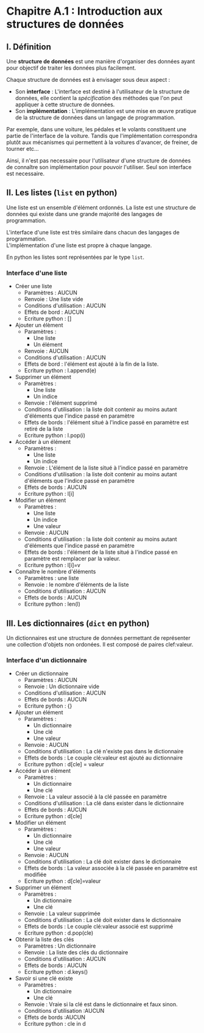 # Chapitre A.1 : Introduction aux structures de données

## I. Définition 
Une **structure de données** est une manière d'organiser des données ayant pour objectif de traiter les données plus facilement.

Chaque structure de données est à envisager sous deux aspect :
- Son **interface** : <span class="caché"> L'interface est destiné à l'utilisateur de la structure de données, elle contient la *spécification* des méthodes que l'on peut appliquer à cette structure de données. </span>
- Son **implémentation** : <span class="caché">L'implémentation est une mise en œuvre pratique de la structure de données dans un langage de programmation.</span>

Par exemple, dans une voiture, les pédales et le volants constituent une partie de l'interface de la voiture. Tandis que l'implémentation correspondra plutôt aux mécanismes qui permettent à la voitures d'avancer, de freiner, de tourner etc...

Ainsi, il n'est pas necessaire pour l'utilisateur d'une structure de données de connaître son implémentation pour pouvoir l'utiliser. Seul son interface est necessaire.

## II. Les listes (```list``` en python)
Une liste est <span class="caché"> un ensemble d'élément ordonnés</span>. La liste est une structure de données qui existe dans une grande majorité des langages de programmation.

L'interface d'une liste est très similaire dans chacun des langages de programmation.  
L'implémentation d'une liste est propre à chaque langage.

En python les listes sont représentées par le type ```list```. 

### Interface d'une liste
- <span class="caché"> Créer une liste </span>
    - Paramètres : <span class="caché">AUCUN</span>
    - Renvoie : <span class="caché"> Une liste vide </span>
    - Conditions d'utilisation : <span class="caché"> AUCUN </span>
    - Effets de bord : <span class="caché">AUCUN</span>
    - Ecriture python : <span class="caché"> []</span>
- <span class="caché"> Ajouter un élèment </span>
    - Paramètres : 
        - <span class="caché">Une liste</span>
        - <span class="caché">Un élément </span>
    - Renvoie : <span class="caché">AUCUN</span>
    - Conditions d'utilisation : <span class="caché"> AUCUN </span>
    - Effets de bord : <span class="caché">l'élément est ajouté à la fin de la liste.</span>
    - Ecriture python : <span class="caché">l.append(e)</span>
- <span class="caché">Supprimer un élément</span>
    - Paramètres :
        - <span class="caché">Une liste</span>
        - <span class="caché">Un indice</span>
    - Renvoie : <span class="caché">l'élément supprimé </span>
    - Conditions d'utilisation : <span class="caché"> la liste doit contenir au moins autant d'éléments que l'indice passé en paramètre </span>
    - Effets de bords : <span class="caché">l'élément situé à l'indice passé en paramètre est retiré de la liste</span>
    - Ecriture python : <span class="caché">l.pop(i)</span>
- <span class="caché">Accéder à un élément</span>
    - Paramètres :
        - <span class="caché">Une liste</span>
        - <span class="caché">Un indice</span>
    - Renvoie : <span class="caché"> L'élément de la liste situé à l'indice passé en paramètre</span>
    - Conditions d'utilisation : <span class="caché"> la liste doit contenir au moins autant d'éléments que l'indice passé en paramètre </span>
    - Effets de bords : <span class="caché">AUCUN</span>
    - Ecriture python : <span class="caché">l[i]
- <span class="caché"> Modifier un élément</span>
    - Paramètres : 
        - <span class="caché">Une liste</span>
        - <span class="caché">Un indice</span>
        - <span class="caché">Une valeur</span>
    - Renvoie : <span class="caché">AUCUN</span>
    - Conditions d'utilisation : <span class="caché"> la liste doit contenir au moins autant d'éléments que l'indice passé en paramètre </span>
    - Effets de bords : <span class="caché">l'élément de la liste situé à l'indice passé en paramètre est remplacer par la valeur.</span>
    - Ecriture python : <span class="caché">l[i]=v</span>
- <span class="caché"> Connaître le nombre d'éléments</span>
    - Paramètres : <span class="caché">une liste</span>
    - Renvoie : <span class="caché">le nombre d'éléments de la liste</span>
    - Conditions d'utilisation : <span class="caché">AUCUN</span>
    - Effets de bords : <span class="caché">AUCUN</span>
    - Ecriture python : <span class="caché">len(l)</span>
## III. Les dictionnaires (```dict``` en python)
Un dictionnaires est une structure de données permettant de représenter <span class="caché"> une collection d'objets non ordonées. Il est composé de paires clef:valeur.</span>

### Interface d'un dictionnaire
- <span class="caché">Créer un dictionnaire</span>
    - Paramètres : <span class="caché">AUCUN</span>
    - Renvoie : <span class="caché">Un dictionnaire vide</span>
    - Conditions d'utilisation : <span class="caché">AUCUN</span>
    - Effets de bords : <span class="caché">AUCUN</span>
    - Ecriture python : <span class="caché">{}</span>
- <span class="caché">Ajouter un élément</span>
    - Paramètres : 
        - <span class="caché">Un dictionnaire</span>
        - <span class="caché">Une clé</span>
        - <span class="caché">Une valeur</span>
    - Renvoie : <span class="caché">AUCUN</span>
    - Conditions d'utilisation : <span class="caché">La clé n'existe pas dans le dictionnaire</span>
    - Effets de bords : <span class="caché">Le couple clé:valeur est ajouté au dictionnaire</span>
    - Ecriture python : <span class="caché">d[cle] = valeur</span>
- <span class="caché">Accéder à un élément</span>
    - Paramètres : 
        - <span class="caché">Un dictionnaire</span>
        - <span class="caché">Une clé</span>
    - Renvoie : <span class="caché">La valeur associé à la clé passée en paramètre</span>
    - Conditions d'utilisation : <span class="caché">La clé dans exister dans le dictionnaire</span>
    - Effets de bords : <span class="caché">AUCUN</span>
    - Ecriture python : <span class="caché">d[cle]</span>
- <span class="caché">Modifier un élément</span>
    - Paramètres : 
        - <span class="caché">Un dictionnaire</span>
        - <span class="caché">Une clé</span>
        - <span class="caché">Une valeur</span>
    - Renvoie : <span class="caché">AUCUN</span>
    - Conditions d'utilisation : <span class="caché">La clé doit exister dans le dictionnaire</span>
    - Effets de bords : <span class="caché">La valeur associée à la clé passée en paramètre est modifiée</span>
    - Ecriture python : <span class="caché">d[cle]=valeur</span>
- <span class="caché">Supprimer un élément</span>
    - Paramètres : 
        - <span class="caché">Un dictionnaire</span>
        - <span class="caché">Une clé</span>
    - Renvoie : <span class="caché">La valeur supprimée</span>
    - Conditions d'utilisation : <span class="caché">La clé doit exister dans le dictionnaire</span>
    - Effets de bords : <span class="caché">Le couple clé:valeur associé est supprimé</span>
    - Ecriture python : <span class="caché">d.pop(cle)</span>
- <span class="caché">Obtenir la liste des clés</span>
    - Paramètres : <span class="caché">Un dictionnaire</span>
    - Renvoie : <span class="caché">La liste des clés du dictionnaire</span>
    - Conditions d'utilisation : <span class="caché">AUCUN</span>
    - Effets de bords : <span class="caché">AUCUN</span>
    - Ecriture python : <span class="caché">d.keys()</span>
- <span class="caché">Savoir si une clé existe</span>
    - Paramètres :
        - <span class="caché"> Un dictionnaire</span>
        - <span class="caché"> Une clé
    - Renvoie : <span class="caché">Vraie si la clé est dans le dictionnaire et faux sinon.</span>
    - Conditions d'utilisation :<span class="caché">AUCUN</span>
    - Effets de bords :<span class="caché">AUCUN</span>
    - Ecriture python : <span class="caché">cle in d</span>